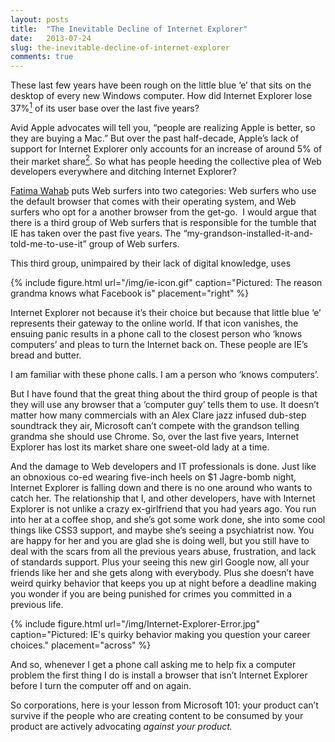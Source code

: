 ```yaml
---
layout: posts
title:  "The Inevitable Decline of Internet Explorer"
date:   2013-07-24
slug: the-inevitable-decline-of-internet-explorer
comments: true
---
```

These last few years have been rough on the little blue ‘e’ that sits on the desktop of every new Windows computer. How did Internet Explorer lose 37%[<sup>1</sup>](http://gs.statcounter.com/#os-ww-monthly-200807-201306 "StatCounter Global Stats - Browser, OS, Search Engine including Mobile Market Share") of its user base over the last five years?  
<!--more-->

Avid Apple advocates will tell you, “people are realizing Apple is better, so they are buying a Mac.” But over the past half-decade, Apple’s lack of support for Internet Explorer only accounts for an increase of around 5% of their market share[<sup>2</sup>](http://gs.statcounter.com/#os-ww-monthly-200807-201306 "StatCounter Global Stats - Browser, OS, Search Engine including Mobile Market Share"). So what has people heeding the collective plea of Web developers everywhere and ditching Internet Explorer?

[Fatima Wahab](http://www.addictivetips.com/internet-tips/what-causes-web-browser-loyalty-browser-betrayal-in-people/ "What Causes Web Browser Loyalty & Browser Betrayal In People?") puts Web surfers into two categories: Web surfers who use the default browser that comes with their operating system, and Web surfers who opt for a another browser from the get-go.  I would argue that there is a third group of Web surfers that is responsible for the tumble that IE has taken over the past five years. The “my-grandson-installed-it-and-told-me-to-use-it” group of Web surfers.

This third group, unimpaired by their lack of digital knowledge, uses

{% include figure.html url="/img/ie-icon.gif" caption="Pictured: The reason grandma knows what Facebook is" placement="right" %}

Internet Explorer not because it’s their choice but because that little blue ‘e’ represents their gateway to the online world. If that icon vanishes, the ensuing panic results in a phone call to the closest person who ‘knows computers’ and pleas to turn the Internet back on. These people are IE’s bread and butter.

I am familiar with these phone calls. I am a person who ‘knows computers’.

But I have found that the great thing about the third group of people is that they will use any browser that a ‘computer guy’ tells them to use. It doesn’t matter how many commercials with an Alex Clare jazz infused dub-step soundtrack they air, Microsoft can’t compete with the grandson telling grandma she should use Chrome. So, over the last five years, Internet Explorer has lost its market share one sweet-old lady at a time.

And the damage to Web developers and IT professionals is done. Just like an obnoxious co-ed wearing five-inch heels on $1 Jagre-bomb night, Internet Explorer is falling down and there is no one around who wants to catch her. The relationship that I, and other developers, have with Internet Explorer is not unlike a crazy ex-girlfriend that you had years ago. You run into her at a coffee shop, and she’s got some work done, she into some cool things like CSS3 support, and maybe she’s seeing a psychiatrist now. You are happy for her and you are glad she is doing well, but you still have to deal with the scars from all the previous years abuse, frustration, and lack of standards support. Plus your seeing this new girl Google now, all your friends like her and she gets along with everybody. Plus she doesn’t have weird quirky behavior that keeps you up at night before a deadline making you wonder if you are being punished for crimes you committed in a previous life.

{% include figure.html url="/img/Internet-Explorer-Error.jpg" caption="Pictured: IE's quirky behavior making you question your career choices." placement="across" %}

And so, whenever I get a phone call asking me to help fix a computer problem the first thing I do is install a browser that isn’t Internet Explorer before I turn the computer off and on again.

So corporations, here is your lesson from Microsoft 101: your product can’t survive if the people who are creating content to be consumed by your product are actively advocating _against your product._
